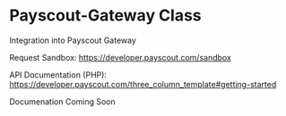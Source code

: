 # Payscout-Gateway Class

Integration into Payscout Gateway

Request Sandbox: https://developer.payscout.com/sandbox

API Documentation (PHP): https://developer.payscout.com/three_column_template#getting-started

Documenation Coming Soon
